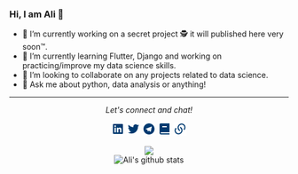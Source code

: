 ### Hi, I am Ali 👋


- 🔭 I’m currently working on a secret project 🕵️ it will published here very soon™.
- 🌱 I’m currently learning Flutter, Django and working on practicing/improve my data science skills.
- 👯 I’m looking to collaborate on any projects related to data science.
- 💬 Ask me about python, data analysis or anything!

<hr>
<p align="center">
  <i>Let's connect and chat!</i>

  <p align="center">
    <a href="https://www.linkedin.com/in/AliOh/" alt="Linkedin"><img src="https://raw.githubusercontent.com/alioh/alioh/master/linkedin-box-fill.png"></a>
    <a href="https://twitter.com/alioh" alt="Twitter"><img src="https://raw.githubusercontent.com/alioh/alioh/master/twitter-fill.png"></a>
    <a href="https://t.me/aliohali" alt="Telegram"><img src="https://raw.githubusercontent.com/alioh/alioh/master/telegram-fill.png"></a>
    <a href="https://alioh.github.io/" alt="My Blog"><img src="https://raw.githubusercontent.com/alioh/alioh/master/book-2-fill.png"></a>
    <a href="https://www.alioh.com/" alt="My site"><img src="https://raw.githubusercontent.com/alioh/alioh/master/links-fill.png"></a>
  </p>

  <p align="center">
    <a href="http://hits.dwyl.com/alioh/alioh">
      <img align="center" src="http://hits.dwyl.com/alioh/alioh.svg">
    </a><br>
    <img alt="Ali's github stats" src="https://github-readme-stats.alioh.vercel.app/api?username=alioh&show_icons=true&hide_border=true" />
  </p>
</p>
